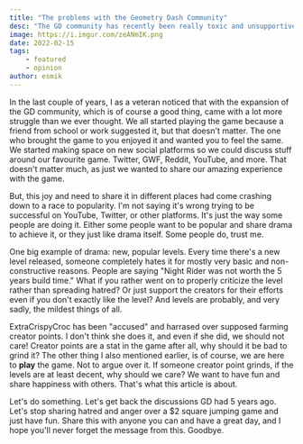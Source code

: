 ```yaml
---
title: "The problems with the Geometry Dash Community"
desc: "The GD community has recently been really toxic and unsupportive, so I decided to speak up about it."
image: https://i.imgur.com/zeANmIK.png
date: 2022-02-15
tags:
    - featured
    - opinion
author: esmik
---
```


In the last couple of years, I as a veteran noticed that with the expansion of the GD community, which is of course a good thing, came with a lot more struggle than we ever thought. We all started playing the game because a friend from school or work suggested it, but that doesn't matter. The one who brought the game to you enjoyed it and wanted you to feel the same. We started making space on new social platforms so we could discuss stuff around our favourite game. Twitter, GWF, Reddit, YouTube, and more. That doesn't matter much, as just we wanted to share our amazing experience with the game. 

But, this joy and need to share it in different places had come crashing down to a race to popularity. I'm not saying it's wrong trying to be successful on YouTube, Twitter, or other platforms. It's just the way some people are doing it. Either some people want to be popular and share drama to achieve it, or they just like drama itself. Some people do, trust me. 

One big example of drama: new, popular levels. Every time there's a new level released, someone completely hates it for mostly very basic and non-constructive reasons. People are saying "Night Rider was not worth the 5 years build time." What if you rather went on to properly criticize the level rather than spreading hatred? Or just support the creators for their efforts even if you don't exactly like the level? And levels are probably, and very sadly, the mildest things of all.

ExtraCrispyCroc has been "accused" and harrased over supposed farming creator points. I don't think she does it, and even if she did, we should not care! Creator points are a stat in the game after all, why should it be bad to grind it? The other thing I also mentioned earlier, is of course, we are here to **play** the game. Not to argue over it. If someone creator point grinds, if the levels are at least decent, why should we care? We want to have fun and share happiness with others. That's what this article is about.

Let's do something. Let's get back the discussions GD had 5 years ago. Let's stop sharing hatred and anger over a $2 square jumping game and just have fun. Share this with anyone you can and have a great day, and I hope you'll never forget the message from this. Goodbye.

